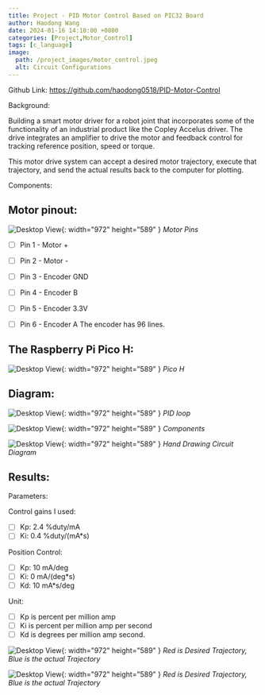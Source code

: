 ```yaml
---
title: Project - PID Motor Control Based on PIC32 Board
author: Haodong Wang
date: 2024-01-16 14:10:00 +0800
categories: [Project,Motor_Control]
tags: [c_language]
image:
  path: /project_images/motor_control.jpeg
  alt: Circuit Configurations
---
```


Github Link: https://github.com/haodong0518/PID-Motor-Control

Background:

Building a smart motor driver for a robot joint that incorporates some of the functionality of an industrial product like the Copley Accelus driver. The drive integrates an amplifier to drive the motor and feedback control for tracking reference position, speed or torque.

This motor drive system can accept a desired motor trajectory, execute that trajectory, and send the actual results back to the computer for plotting.

Components:

## Motor pinout:

![Desktop View](/project_images/motor_control/motor_pins.png){: width="972" height="589" }
_Motor Pins_

- [ ] Pin 1 - Motor +
- [ ] Pin 2 - Motor -
- [ ] Pin 3 - Encoder GND
- [ ] Pin 4 - Encoder B
- [ ] Pin 5 - Encoder 3.3V
- [ ] Pin 6 - Encoder A
The encoder has 96 lines.


## The Raspberry Pi Pico H:
![Desktop View](/project_images/motor_control/pico.png){: width="972" height="589" }
_Pico H_

## Diagram:
![Desktop View](/project_images/motor_control/pid_control.png){: width="972" height="589" }
_PID loop_

![Desktop View](/project_images/motor_control/components.png){: width="972" height="589" }
_Components_

![Desktop View](/project_images/motor_control/hand_draw.png){: width="972" height="589" }
_Hand Drawing Circuit Diagram_
## Results:

Parameters:

Control gains I used:
- [ ] Kp: 2.4 %duty/mA
- [ ] Ki: 0.4 %duty/(mA*s)

Position Control:
- [ ] Kp: 10 mA/deg
- [ ] Ki: 0 mA/(deg*s)
- [ ] Kd: 10 mA*s/deg

Unit:
- [ ] Kp is percent per million amp
- [ ] Ki is percent per million amp per second
- [ ] Kd is degrees per million amp second.

![Desktop View](/project_images/motor_control/Result1.jpg){: width="972" height="589" }
_Red is Desired Trajectory, Blue is the actual Trajectory_

![Desktop View](/project_images/motor_control/Result2.jpg){: width="972" height="589" }
_Red is Desired Trajectory, Blue is the actual Trajectory_